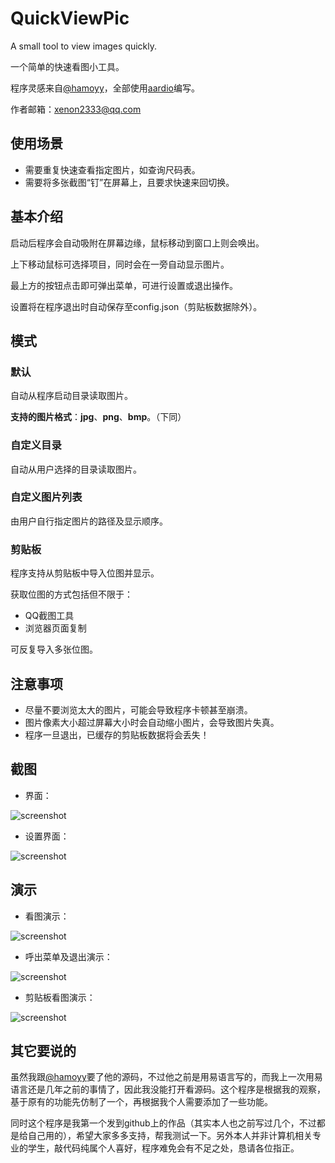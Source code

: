 # QuickViewPic
A small tool to view images quickly.

一个简单的快速看图小工具。

程序灵感来自[@hamoyy](https://meta.appinn.net/t/topic/38641)，全部使用[aardio](https://www.aardio.com)编写。

作者邮箱：xenon2333@qq.com
## 使用场景
- 需要重复快速查看指定图片，如查询尺码表。
- 需要将多张截图“钉”在屏幕上，且要求快速来回切换。
## 基本介绍
启动后程序会自动吸附在屏幕边缘，鼠标移动到窗口上则会唤出。

上下移动鼠标可选择项目，同时会在一旁自动显示图片。

最上方的按钮点击即可弹出菜单，可进行设置或退出操作。

设置将在程序退出时自动保存至config.json（剪贴板数据除外）。

## 模式
### 默认
自动从程序启动目录读取图片。

**支持的图片格式**：**jpg**、**png**、**bmp**。（下同）

### 自定义目录
自动从用户选择的目录读取图片。
### 自定义图片列表
由用户自行指定图片的路径及显示顺序。
### 剪贴板
程序支持从剪贴板中导入位图并显示。

获取位图的方式包括但不限于：
- QQ截图工具
- 浏览器页面复制

可反复导入多张位图。

## 注意事项
- 尽量不要浏览太大的图片，可能会导致程序卡顿甚至崩溃。
- 图片像素大小超过屏幕大小时会自动缩小图片，会导致图片失真。
- 程序一旦退出，已缓存的剪贴板数据将会丢失！
## 截图
- 界面：

![screenshot](./Screenshots/Screenshot_1.png)

- 设置界面：

![screenshot](./Screenshots/Screenshot_2.png)

## 演示
- 看图演示：

![screenshot](./Screenshots/Presentation_1.gif)

- 呼出菜单及退出演示：

![screenshot](./Screenshots/Presentation_2.gif)

- 剪贴板看图演示：

![screenshot](./Screenshots/Presentation_3.gif)

## 其它要说的
虽然我跟[@hamoyy](https://meta.appinn.net/t/topic/38641)要了他的源码，不过他之前是用易语言写的，而我上一次用易语言还是几年之前的事情了，因此我没能打开看源码。这个程序是根据我的观察，基于原有的功能先仿制了一个，再根据我个人需要添加了一些功能。

同时这个程序是我第一个发到github上的作品（其实本人也之前写过几个，不过都是给自己用的），希望大家多多支持，帮我测试一下。另外本人并非计算机相关专业的学生，敲代码纯属个人喜好，程序难免会有不足之处，恳请各位指正。
